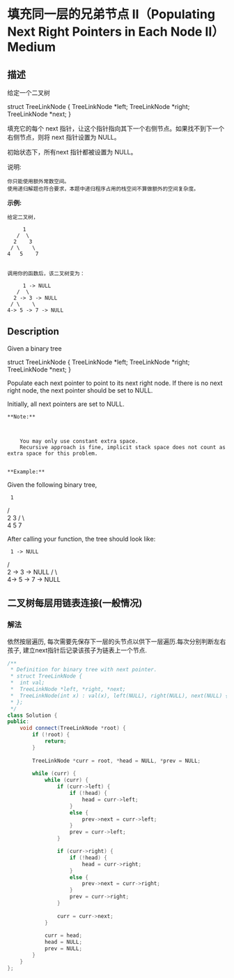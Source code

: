 # 填充同一层的兄弟节点 II（Populating Next Right Pointers in Each Node II）Medium
## 描述
给定一个二叉树

struct TreeLinkNode {
  TreeLinkNode *left;
  TreeLinkNode *right;
  TreeLinkNode *next;
}


填充它的每个 next 指针，让这个指针指向其下一个右侧节点。如果找不到下一个右侧节点，则将 next 指针设置为 NULL。

初始状态下，所有next 指针都被设置为 NULL。

说明:


	你只能使用额外常数空间。
	使用递归解题也符合要求，本题中递归程序占用的栈空间不算做额外的空间复杂度。


**示例:**
```
给定二叉树，

     1
   /  \
  2    3
 / \    \
4   5    7


调用你的函数后，该二叉树变为：

     1 -> NULL
   /  \
  2 -> 3 -> NULL
 / \    \
4-> 5 -> 7 -> NULL
```

## Description
Given a binary tree


struct TreeLinkNode {
  TreeLinkNode *left;
  TreeLinkNode *right;
  TreeLinkNode *next;
}


Populate each next pointer to point to its next right node. If there is no next right node, the next pointer should be set to NULL.

Initially, all next pointers are set to NULL.
```
**Note:**



	You may only use constant extra space.
	Recursive approach is fine, implicit stack space does not count as extra space for this problem.


**Example:**
```
Given the following binary tree,


     1
   /  \
  2    3
 / \    \
4   5    7


After calling your function, the tree should look like:


     1 -> NULL
   /  \
  2 -> 3 -> NULL
 / \    \
4-> 5 -> 7 -> NULL



## 二叉树每层用链表连接(一般情况)
### 解法
依然按层遍历, 每次需要先保存下一层的头节点以供下一层遍历.每次分别判断左右孩子, 建立next指针后记录该孩子为链表上一个节点.
```c++
/**
 * Definition for binary tree with next pointer.
 * struct TreeLinkNode {
 *  int val;
 *  TreeLinkNode *left, *right, *next;
 *  TreeLinkNode(int x) : val(x), left(NULL), right(NULL), next(NULL) {}
 * };
 */
class Solution {
public:
    void connect(TreeLinkNode *root) {
        if (!root) {
            return;
        }
        
        TreeLinkNode *curr = root, *head = NULL, *prev = NULL;
        
        while (curr) {
            while (curr) {
                if (curr->left) {
                    if (!head) {
                        head = curr->left;
                    }
                    else {
                        prev->next = curr->left;
                    }
                    prev = curr->left;
                }

                if (curr->right) {
                    if (!head) {
                        head = curr->right;
                    }
                    else {
                        prev->next = curr->right;
                    }
                    prev = curr->right;
                }
                
                curr = curr->next;
            }
            
            curr = head;
            head = NULL;
            prev = NULL;
        }
    }
};
```